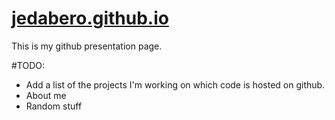 # [jedabero.github.io](http://jedabero.github.io)

This is my github presentation page.

#TODO:
- Add a list of the projects I'm working on which code is hosted on github.
- About me
- Random stuff
